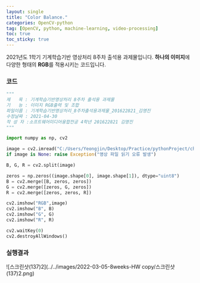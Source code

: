 ```yaml
---
layout: single
title: "Color Balance."
categories: OpenCV-python
tag: [OpenCV, python, machine-learning, video-processing]
toc: true
toc_sticky: true
---
```


2021년도 1학기 기계학습기반 영상처리 8주차 출석용 과제물입니다.
**하나의 이미지**에 다양한 형태의 **RGB**를 적용시키는 코드입니다.

### 코드

```python
"""
제   목 : 기계학습기반영상처리 8주차 출석용 과제물
기   능 : 이미지 RGB출력 및 조합
파일이름 : 기계학습기반영상처리_8주차출석용과제물_201622821_김영진
수정날짜 : 2021-04-30
작 성 자 :소프트웨어미디어융합전공 4학년 201622821 김영진
"""

import numpy as np, cv2

image = cv2.imread("C:/Users/Yeongjin/Desktop/Practice/pythonProject/chap05/images/image.png", cv2.IMREAD_COLOR)
if image is None: raise Exception("영상 파일 읽기 오류 발생")

B, G, R = cv2.split(image)

zeros = np.zeros((image.shape[0], image.shape[1]), dtype="uint8")
B = cv2.merge([B, zeros, zeros])
G = cv2.merge([zeros, G, zeros])
R = cv2.merge([zeros, zeros, R])

cv2.imshow("RGB",image)
cv2.imshow("B", B)
cv2.imshow("G", G)
cv2.imshow("R", R)

cv2.waitKey(0)
cv2.destroyAllWindows()
```

### 실행결과

![스크린샷(137)2](../../images/2022-03-05-8weeks-HW copy/스크린샷(137)2.png)
